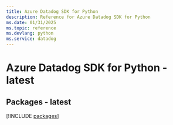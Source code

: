 ```yaml
---
title: Azure Datadog SDK for Python
description: Reference for Azure Datadog SDK for Python
ms.date: 01/31/2025
ms.topic: reference
ms.devlang: python
ms.service: datadog
---
```

# Azure Datadog SDK for Python - latest
## Packages - latest
[!INCLUDE [packages](datadog-index.md)]